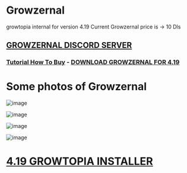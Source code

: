 # Growzernal
growtopia internal for version 4.19
Current Growzernal price is -> 10 Dls

## [GROWZERNAL DISCORD SERVER](https://discord.gg/SfUQG7ryxF)

### [Tutorial How To Buy](https://discord.com/channels/1237858709724467230/1251499847861927936/1251502410002595952) - [DOWNLOAD GROWZERNAL FOR 4.19](https://link-center.net/1184418/growzernal-419)

# Some photos of Growzernal

![image](https://github.com/kizetf/Growzernal/assets/135320386/989a5f64-63b0-4bc6-8f5b-4ddd3dcf3788)

![image](https://github.com/kizetf/Growzernal/assets/135320386/a1716b10-4971-417e-9301-3fddf58136d2)

![image](https://github.com/kizetf/Growzernal/assets/135320386/4b8bb56f-ad9b-405a-a388-3d8b069d5d18)

![image](https://github.com/kizetf/Growzernal/assets/135320386/1696ec84-c94a-4e92-8767-39cc1d317710)


# [4.19 GROWTOPIA INSTALLER](https://ubistatic-a.akamaihd.net/0098/594764/GrowtopiaInstaller.exe)

